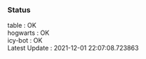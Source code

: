 ### Status


table : OK  
hogwarts : OK  
icy-bot : OK  
Latest Update : 2021-12-01 22:07:08.723863
